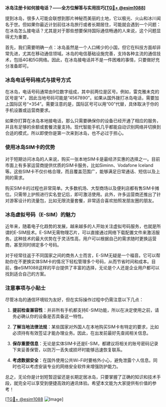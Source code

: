 **冰岛注册卡如何接电话？——全方位解答与实用技巧[[TG💪+ @esim1088](https://t.me/s/esim1088)]**

提到冰岛，很多人可能会联想到那片神秘而美丽的土地，它以极光、火山和冰川闻名于世。但如果你最近计划前往冰岛旅行或者长期居住，可能就会遇到一个问题：在冰岛怎么接电话？尤其是对于那些想要保持国际通信畅通的人来说，这个问题显得尤为重要。

首先，我们需要明确一点：冰岛虽然是一个人口稀少的小国，但它在科技方面却非常先进，尤其在移动通信领域。冰岛的电信基础设施完善，支持各种主流的通信技术，包括4G和5G网络。因此，在冰岛接电话并不是一件困难的事情，只要做好充分准备即可。

### 冰岛电话号码格式与拨号方式

在冰岛，电话号码通常由9位数字组成，其中前两位是区号。例如，雷克雅未克的区号是“4”，因此当地号码可能是“4567890”。如果从国外拨打冰岛电话，需要加上国际区号“+354”。需要注意的是，国际区号可以用“00”代替，具体取决于你的手机设置或运营商要求。

如果你打算在冰岛本地接电话，那么只需要确保你的设备已经开通了相应的服务，并且有足够的余额或套餐流量支持。现代智能手机几乎都能自动识别网络并切换到合适的模式，所以即使你是第一次来到冰岛，也不必过于担心。

### 使用冰岛SIM卡的优势

对于短期访问冰岛的人来说，购买一张本地SIM卡是最经济实惠的选择之一。目前市面上有多家运营商提供优质的SIM卡服务，比如Siminn、Vodafone Iceland等。这些SIM卡不仅价格合理，而且覆盖范围广，能够满足日常通话、短信以及上网的需求。

购买SIM卡的过程也非常简单。大多数机场、大型商场以及便利店都有售SIM卡摊位。只需带上护照进行实名登记后，即可激活使用。此外，许多运营商还推出了针对游客设计的流量包，比如无限流量套餐，非常适合喜欢拍照发朋友圈的朋友。

### 冰岛虚拟号码（E-SIM）的魅力

近年来，随着电子化趋势的发展，越来越多的人开始关注虚拟号码服务，也就是所谓的E-SIM技术。E-SIM无需物理芯片，可以直接通过网络下载配置文件来激活服务。这种技术的最大优势在于灵活性高，用户可以根据自己的需求随时更换运营商，甚至同时绑定多个号码。

对于经常往返于不同国家之间的商务人士而言，E-SIM无疑是一个福音。它可以帮助你在不更换实体SIM卡的情况下轻松管理多个号码，从而节省时间和成本。目前，像eSIM1088这样的平台提供了丰富的选择，无论是个人还是企业用户都可以找到适合自己的方案。

### 注意事项与小贴士

尽管冰岛的通信环境较为友好，但在实际操作过程中仍需注意以下几点：

1. **提前检查兼容性**：并非所有手机都支持E-SIM功能，所以在决定使用之前，请务必确认你的设备是否具备这一特性。
   
2. **了解当地法律法规**：某些国家对外国人在本地购买SIM卡有特定的要求，比如必须持有有效签证才能办理业务。因此，在出发前最好先查阅相关信息。

3. **保存重要信息**：无论是实体SIM卡还是E-SIM，都建议将相关的账号密码记录下来妥善保管，以防万一丢失或损坏时能够迅速恢复联系。

4. **考虑数据安全**：在国外使用公共Wi-Fi时要格外小心，避免泄露个人信息。同时也可以考虑安装专业的网络安全软件来增强防护能力。

总之，无论你是计划短暂逗留还是长期定居冰岛，只要掌握了正确的知识和技术手段，就完全可以享受到便捷高效的通讯体验。希望本文能为大家提供有价值的参考！

[[TG💪+ @esim1088](https://t.me/s/esim1088) ![Image](https://i.postimg.cc/4NQfJmqS/Snipaste-2025-05-13-00-14-12.png)]